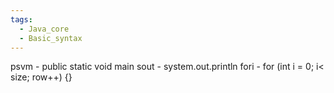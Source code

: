 ```yaml
---
tags:
  - Java_core
  - Basic_syntax
---
```

psvm - public static void main
sout - system.out.println
fori - for (int i = 0; i< size; row++) {}